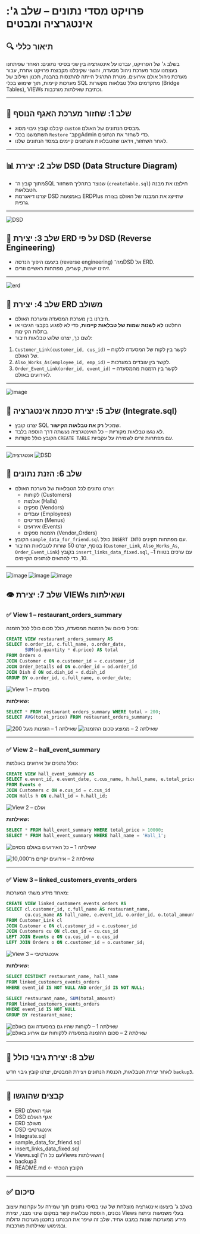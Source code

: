 
# פרויקט מסדי נתונים – שלב ג': אינטגרציה ומבטים

## 🔍 תיאור כללי
בשלב ג' של הפרויקט, עבדנו על אינטגרציה בין שני בסיסי נתונים: האחד שפיתחנו בעצמנו עבור מערכת ניהול מסעדה, והשני שקיבלנו מקבוצת פרויקט אחרת, עבור מערכת ניהול אולם אירועים. מטרת התרגיל הייתה להתנסות בהבנה, תכנון ושילוב של מערכות קיימות, תוך שימוש בכלי SQL מתקדמים כולל טבלאות מקשרות (Bridge Tables), VIEWs וכתיבת שאילתות מורכבות.

---

## 🧱 שלב 1: שחזור מערכת האגף הנוסף
- קיבלנו קובץ גיבוי מסוג `custom` מבסיס הנתונים של האולם.
- השתמשנו בכלי `Restore` ב־pgAdmin כדי לשחזר את הנתונים.
- לאחר השחזור, וידאנו שהטבלאות והנתונים קיימים במסד הנתונים שלנו.

---

## 📊 שלב 2: יצירת DSD (Data Structure Diagram)
- מתוך קובץ ה־SQL שנוצר בתהליך השחזור (`createTable.sql`) חילצנו את מבנה הטבלאות.
- יצרנו דיאגרמת DSD באמצעות ERDPlus שתייצג את המבנה של האולם בצורה גרפית.

---
![DSD](https://github.com/user-attachments/assets/75c75a87-98df-4336-9b40-a2f9ddad1b22)


## 🔁 שלב 3: יצירת ERD על פי DSD (Reverse Engineering)
- ביצענו היפוך הנדסה (reverse engineering) מה־DSD אל ERD.
- זיהינו ישויות, קשרים, מפתחות ראשיים וזרים.
---
![erd ](https://github.com/user-attachments/assets/835bbeb7-ae75-408b-9cd9-4cd4b75b589d)



## 🔗 שלב 4: יצירת ERD משולב
- חיברנו בין מערכת המסעדה ומערכת האולם.
- החלטנו **לא לשנות שמות של טבלאות קיימות**, כדי לא לפגוע בקבצי הגיבוי או בתלות הקיימת.
- לשם כך, יצרנו שלוש טבלאות חיבור:

1. `Customer_Link(customer_id, cus_id)` – לקשר בין לקוח של המסעדה ללקוח של האולם.
2. `Also_Works_As(employee_id, emp_id)` – לקשר בין עובדים במערכות.
3. `Order_Event_Link(order_id, event_id)` – לקשר בין הזמנות מהמסעדה לאירועים באולם.


---
![image](https://github.com/user-attachments/assets/a4fcb928-5fc6-4cc0-9dd5-0ef3f3e04f8a)



## 🧩 שלב 5: יצירת סכמת אינטגרציה (Integrate.sql)
- יצרנו קובץ SQL שמכיל **רק את טבלאות הקישור**.
- לא נגעו טבלאות מקוריות – כל האינטגרציה נעשתה דרך הוספה בלבד.
- הקובץ כולל פקודות `CREATE TABLE` עם מפתחות זרים לשמירה על עקביות.

---
![אנטגרציה](https://github.com/user-attachments/assets/ec842619-f155-4aa1-837c-7bcfdb18efae)
![DSD](https://github.com/user-attachments/assets/d53a8c41-067d-4876-9f32-14a2600dfa1c)


## 🧪 שלב 6: הזנת נתונים
- יצרנו נתונים לכל הטבלאות של מערכת האולם:
  - לקוחות (Customers)
  - אולמות (Halls)
  - ספקים (Vendors)
  - עובדים (Employees)
  - תפריטים (Menus)
  - אירועים (Events)
  - הזמנות ספקים (Vendor_Orders)
- הקובץ `sample_data_for_friend.sql` כולל `INSERT INTO` עם מפתחות תקינים.
- בנוסף, יצרנו 50 שורות לטבלאות החיבור (`Customer_Link`, `Also_Works_As`, `Order_Event_Link`) בקובץ `insert_links_data_fixed.sql`, עם ערכים בטווח 1–10, כדי להתאים לנתונים הקיימים.
---
![image](https://github.com/user-attachments/assets/3d12eaf8-580f-40af-acd5-dfefaf07de14)
![image](https://github.com/user-attachments/assets/007f522a-1180-4c9f-9ed3-4015fbf2aa7b)
![image](https://github.com/user-attachments/assets/7e5ad12a-a644-47c7-b24b-71761a03a7d2)

## 👁️ שלב 7: יצירת VIEWs ושאילתות

### ✅ View 1 – restaurant_orders_summary
מכיל סיכום של הזמנות ממסעדה, כולל סכום כולל לכל הזמנה:

```sql
CREATE VIEW restaurant_orders_summary AS
SELECT o.order_id, c.full_name, o.order_date,
       SUM(od.quantity * d.price) AS total
FROM Orders o
JOIN Customer c ON o.customer_id = c.customer_id
JOIN Order_Details od ON o.order_id = od.order_id
JOIN Dish d ON od.dish_id = d.dish_id
GROUP BY o.order_id, c.full_name, o.order_date;
```
![View 1 – מסעדה](https://github.com/user-attachments/assets/8d7cdcd7-b90f-4b96-8779-b6736050cef9)

**שאילתות:**
```sql
SELECT * FROM restaurant_orders_summary WHERE total > 200;
SELECT AVG(total_price) FROM restaurant_orders_summary;
```
![שאילתה 1 – הזמנות מעל 200 ](https://github.com/user-attachments/assets/9fe442a4-8979-4c52-b4c1-a5178131e746)
![שאילתה 2 – ממוצע סכום ההזמנה](https://github.com/user-attachments/assets/9b85f9fb-6cb2-4371-a5f0-01818ccdb52b)

---

### ✅ View 2 – hall_event_summary
כולל נתונים על אירועים באולמות:

```sql
CREATE VIEW hall_event_summary AS
SELECT e.event_id, e.event_date, c.cus_name, h.hall_name, e.total_price
FROM Events e
JOIN Customers c ON e.cus_id = c.cus_id
JOIN Halls h ON e.hall_id = h.hall_id;
```
![View 2 – אולם](https://github.com/user-attachments/assets/c742666e-e243-4410-aac5-25600a2b6c06)

**שאילתות:**
```sql
SELECT * FROM hall_event_summary WHERE total_price > 10000;
SELECT * FROM hall_event_summary WHERE hall_name = 'Hall_1';
```
![שאילתה 1 – כל האירועים באולם מסוים](https://github.com/user-attachments/assets/0920749d-3e8b-4709-aefc-bca366cdcf38)

![שאילתה 2 – אירועים יקרים מ־10,000](https://github.com/user-attachments/assets/27550995-87da-403f-a357-10ae1c32cf34)

---

### ✅ View 3 – linked_customers_events_orders
מאחד מידע משתי המערכות:

```sql
CREATE VIEW linked_customers_events_orders AS
SELECT cl.customer_id, c.full_name AS restaurant_name,
       cu.cus_name AS hall_name, e.event_id, o.order_id, o.total_amount
FROM Customer_Link cl
JOIN Customer c ON cl.customer_id = c.customer_id
JOIN Customers cu ON cl.cus_id = cu.cus_id
LEFT JOIN Events e ON cu.cus_id = e.cus_id
LEFT JOIN Orders o ON c.customer_id = o.customer_id;
```
![View 3 – אינטגרטיבי](https://github.com/user-attachments/assets/6ab6c3ea-667a-4a62-8dbb-a7969b4926bc)

**שאילתות:**
```sql
SELECT DISTINCT restaurant_name, hall_name
FROM linked_customers_events_orders
WHERE event_id IS NOT NULL AND order_id IS NOT NULL;

SELECT restaurant_name, SUM(total_amount)
FROM linked_customers_events_orders
WHERE event_id IS NOT NULL
GROUP BY restaurant_name;
```

![שאילתה 1 – לקוחות שהיו גם במסעדה וגם באולם](https://github.com/user-attachments/assets/9bdb4607-1854-49a5-b782-fcf193549f87)
![שאילתה 2 – סכום ההזמנה במסעדה ללקוחות עם אירוע באולם](https://github.com/user-attachments/assets/eb2b0923-41ed-4e6b-8bda-818429375597)

---

## 💾 שלב 8: יצירת גיבוי כולל
לאחר יצירת הטבלאות, הכנסת הנתונים ויצירת המבטים, יצרנו קובץ גיבוי חדש `backup3`.

---

## 📁 קבצים שהוגשו

- ERD אגף האולם
- DSD אגף האולם
- ERD משולב
- DSD אינטגרטיבי
- Integrate.sql
- sample_data_for_friend.sql
- insert_links_data_fixed.sql
- Views.sql (עם כל ה־Views והשאילתות)
- backup3
- README.md ← הקובץ הנוכחי

---

## ✅ סיכום
בשלב ג' ביצענו אינטגרציה מוצלחת של שני בסיסי נתונים תוך שמירה על עקרונות עיצוב נכונים, הוספת טבלאות קשר במקום שינוי מבני, יצירת Views בעלי משמעות וניתוח מידע ממערכות שונות במבט אחיד. שלב זה שיפר את הבנתנו בתכנון מערכות גדולות ובמימוש שאילתות מורכבות.

